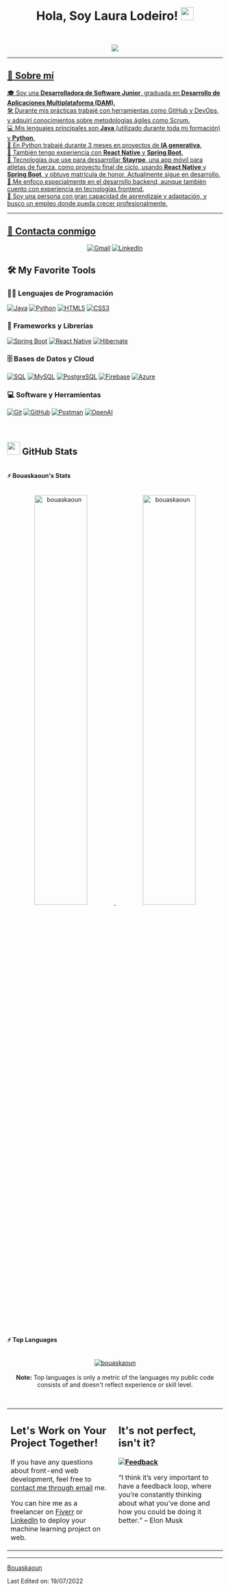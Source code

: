 <h1 align="center">
Hola, Soy Laura Lodeiro!
	<a href="https://github.com/Bouaskaoun" target="_self">
		<img src="https://media.giphy.com/media/hvRJCLFzcasrR4ia7z/giphy.gif" width="30">
	</a>
</h1>
<br/>
<p align="center">
	<a href="https://github.com/Bouaskaoun">
		<img src="https://readme-typing-svg.herokuapp.com?lines=Desarrolladora+de+Software+Junior;Especializada+en+Backend+con+Java+y+Spring+Boot;Experiencia+en+Python+e+IA+Generativa;Aprendo+rápido+y+adaptable+a+nuevas+tecnologías&center=true&width=1000&height=150&color=2E2E2E&background=F8F4F0&size=30">


</p>

<hr>

<div >

<h2>👋 Sobre mí</h2>

🎓 Soy una **Desarrolladora de Software Junior**, graduada en **Desarrollo de Aplicaciones Multiplataforma (DAM)**.  
🛠️ Durante mis prácticas trabajé con herramientas como GitHub y DevOps, y adquirí conocimientos sobre metodologías ágiles como Scrum.  
💻 Mis lenguajes principales son **Java** (utilizado durante toda mi formación) y **Python**.  
🧠 En Python trabajé durante 3 meses en proyectos de **IA generativa**.  
📱 También tengo experiencia con **React Native** y **Spring Boot**.  
📲 Tecnologías que use para dessarrollar **Stayrpe**, una app móvil para atletas de fuerza, como proyecto final de ciclo, usando **React Native** y **Spring Boot**, y obtuve matrícula de honor. Actualmente sigue en desarrollo.  
🚀 Me enfoco especialmente en el desarrollo backend, aunque también cuento con experiencia en tecnologías frontend.  
🎯 Soy una persona con gran capacidad de aprendizaje y adaptación, y busco un empleo donde pueda crecer profesionalmente.



</div>
<hr>

## 🤝 Contacta conmigo
<p align="center">
	<a href="mailto:lauralodeirocasass@gmail.com"><img src="https://img.shields.io/badge/gmail-%23EA4335.svg?style=plastic&logo=gmail&logoColor=white" alt="Gmail"/></a>
	<a href="https://www.linkedin.com/in/laura-lodeiro-casas-a6a174385/"><img src="https://img.shields.io/badge/linkedin-%230A66C2.svg?style=plastic&logo=linkedin&logoColor=white" alt="LinkedIn"/></a>

</p>

## 🛠️ My Favorite Tools

### 👨‍💻 Lenguajes de Programación

<p>
   <a href="#"><img alt="Java" src="https://img.shields.io/badge/Java-%23007396.svg?logo=java&logoColor=white"></a>
<a href="#"><img alt="Python" src="https://img.shields.io/badge/Python-%2314354C.svg?logo=python&logoColor=white"></a>
<a href="#"><img alt="HTML5" src="https://img.shields.io/badge/HTML5-%23E34F26.svg?logo=html5&logoColor=white"></a>
<a href="#"><img alt="CSS3" src="https://img.shields.io/badge/CSS3-%231572B6.svg?logo=css3&logoColor=white"></a>


### 🧰 Frameworks y Librerías

<p>
   <a href="#"><img alt="Spring Boot" src="https://img.shields.io/badge/Spring%20Boot-%236DB33F.svg?logo=spring&logoColor=white"></a>
<a href="#"><img alt="React Native" src="https://img.shields.io/badge/React%20Native-%2361DAFB.svg?logo=react&logoColor=black"></a>
<a href="#"><img alt="Hibernate" src="https://img.shields.io/badge/Hibernate-%23E64A19.svg?logo=hibernate&logoColor=white"></a>


</p>

### 🗄️ Bases de Datos y Cloud

<p>
<a href="#"><img alt="SQL" src="https://img.shields.io/badge/SQL-%2307405e.svg?logo=mysql&logoColor=white"></a>
<a href="#"><img alt="MySQL" src="https://img.shields.io/badge/MySQL-%2300f0c0.svg?logo=mysql&logoColor=white"></a>
<a href="#"><img alt="PostgreSQL" src="https://img.shields.io/badge/PostgreSQL-%23336791.svg?logo=postgresql&logoColor=white"></a>
<a href="#"><img alt="Firebase" src="https://img.shields.io/badge/Firebase-%23FFCA28.svg?logo=firebase&logoColor=black"></a>
<a href="#"><img alt="Azure" src="https://img.shields.io/badge/Azure-%230072C6.svg?logo=microsoftazure&logoColor=white"></a>


### 💻 Software y Herramientas

<p>
    <a href="#"><img alt="Git" src="https://img.shields.io/badge/Git-%23F05032.svg?logo=git&logoColor=white"></a>
<a href="#"><img alt="GitHub" src="https://img.shields.io/badge/GitHub-%23181717.svg?logo=github&logoColor=white"></a>
<a href="#"><img alt="Postman" src="https://img.shields.io/badge/Postman-%23FF6C37.svg?logo=postman&logoColor=white"></a>
<a href="#"><img alt="OpenAI" src="https://img.shields.io/badge/OpenAI-%23000000.svg?logo=openai&logoColor=white"></a>

</p>
</br>

<!--
### 👨🏽‍💻 Workspace
<p>
    <a href="https://github.com/Bouaskaoun"><img alt="Macbook Air M1" src="https://img.shields.io/badge/Apple-MacBook_Air_2020-999999?style=for-the-badge&logo=apple&logoColor=white"></a>
    <a href="https://github.com/Bouaskaoun"><img alt="Spotify" src="https://img.shields.io/badge/Spotify-1ED760?&style=for-the-badge&logo=spotify&logoColor=white"></a>
</p>
-->


## <a href="https://github.com/Bouaskaoun"><img src="https://www.blumbergdigital.com/wp-content/uploads/2020/10/stats-graphic-statistics-business-512.png" width="30"></a> GitHub Stats

<br/>
<summary><b>⚡ Bouaskaoun's Stats</b></summary>
<br/>
<p align="center">
	<a href="https://github.com/Bouaskaoun">
	<img width="49.5%" src="https://github-readme-stats.vercel.app/api?username=bouaskaoun&show_icons=true" alt="bouaskaoun">
	<img width="49.5%" src="https://github-readme-streak-stats.herokuapp.com/?user=bouaskaoun" alt="bouaskaoun">
	</a>
	<br/>
</p>
<br/>
<!--
<summary><b>⚡ Activity graph</b></summary>
<br/>
<p align="center">
	<a href="https://github.com/Bouaskaoun">
		<img src="https://activity-graph.herokuapp.com/graph?username=bouaskaoun&bg_color=ffffff&color=000000&line=000000&point=000000&area=true&hide_border=true" alt="bouaskaoun">
	</a>
</p>
<br/>
-->
<summary><b>⚡ Top Languages</b></summary>
<br/>

<p align="center">
	<a href="https://github.com/Bouaskaoun">
	<img src="https://github-readme-stats.vercel.app/api/top-langs/?username=lauralodeirocasas&langs_count=8&layout=compact" alt="bouaskaoun">
	</a>
	<br/>
<br/>
<b>Note:</b> Top languages is only a metric of the languages my public code consists of and doesn't reflect experience or skill level.
</p>
<br/>

<table style="border: none">
  <tr>
  <td width="50%" valign="top">

## Let's Work on Your Project Together!

If you have any questions about front-end web development, feel free to <a href="mailto:bouaskaoun.mohammed@gmail.com">contact me through email</a> me.

You can hire me as a freelancer on <a href="https://www.fiverr.com">Fiverr</a> or <a href="https://www.linkedin.com/in/bouaskaoun/">LinkedIn</a> to deploy your machine learning project on web.

  </td>
  <td width="50%" valign="top">

## It's not perfect, isn't it?

**<a href="https://github.com/Bouaskaoun"><img alt="Feedback" src="https://img.shields.io/badge/Ask%20me-anything-1abc9c.svg"></a>**

“I think it’s very important to have a feedback loop, where you’re constantly thinking about what you’ve done and how you could be doing it better.”
– Elon Musk

  </td>
  </tr>
</table>

------

[Bouaskaoun](https://github.com/Bouaskaoun)

Last Edited on: 19/07/2022
